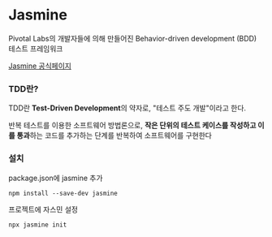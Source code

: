 # Jasmine

Pivotal Labs의 개발자들에 의해 만들어진 Behavior-driven development (BDD) 테스트 프레임워크

[Jasmine 공식페이지](https://jasmine.github.io/)

### TDD란?

TDD란 <b>Test-Driven Development</b>의 약자로, "테스트 주도 개발"이라고 한다.

반복 테스트를 이용한 소프트웨어 방법론으로, <b>작은 단위의 테스트 케이스를 작성하고 이를 통과</b>하는 코드를 추가하는 단계를 반복하여 소프트웨어를 구현한다

### 설치

package.json에 jasmine 추가

```
npm install --save-dev jasmine
```

프로젝트에 자스민 설정

```
npx jasmine init
```
